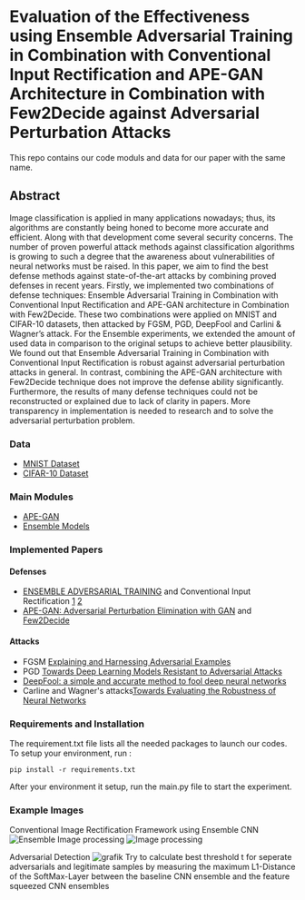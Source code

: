 # Evaluation of the Effectiveness using Ensemble Adversarial Training in Combination with Conventional Input Rectification and APE-GAN Architecture in Combination with Few2Decide against Adversarial Perturbation Attacks​

This repo contains our code moduls and data for our paper with the same name. 

## Abstract

Image classification is applied in many applications nowadays; thus, its algorithms are constantly being honed to become more accurate and efficient. Along with that development come several security concerns. The number of proven powerful attack methods against classification algorithms is growing to such a degree that the awareness about vulnerabilities of neural networks must be raised. In this paper, we aim to find the best defense methods against state-of-the-art attacks by combining proved defenses in recent years. Firstly, we implemented two combinations of defense techniques: Ensemble Adversarial Training in Combination with Conventional Input Rectification and APE-GAN architecture in Combination with Few2Decide. These two combinations were applied on MNIST and CIFAR-10 datasets, then attacked by FGSM, PGD, DeepFool and Carlini & Wagner’s attack. For the Ensemble experiments, we extended the amount of used data in comparison to the original setups to achieve better plausibility. We found out that Ensemble Adversarial Training in Combination with Conventional Input Rectification is robust against adversarial perturbation attacks in general. In contrast, combining the APE-GAN architecture with Few2Decide technique does not improve the defense ability significantly. Furthermore, the results of many defense techniques could not be reconstructed or explained due to lack of clarity in papers. More transparency in implementation is needed to research and to solve the adversarial perturbation problem. 


### Data

- [MNIST Dataset](http://yann.lecun.com/exdb/mnist/) 
- [CIFAR-10 Dataset ](https://www.cs.toronto.edu/~kriz/cifar.html)

### Main Modules

- [APE-GAN](https://github.com/Caryox/adversial-robustness/tree/main/src/APE_GAN) 
- [Ensemble Models](https://github.com/Caryox/adversial-robustness/tree/main/src/Models) 

### Implemented Papers
#### Defenses
- [ENSEMBLE ADVERSARIAL TRAINING](https://arxiv.org/abs/1705.07204) and Conventional Input Rectification [1](http://arxiv.org/abs/1705.10686) [2](http://arxiv.org/abs/1511.04508)
- [APE-GAN: Adversarial Perturbation Elimination with GAN](https://arxiv.org/abs/1707.05474) and [Few2Decide](https://link.springer.com/article/10.1007/s13735-021-00223-4)

#### Attacks

- FGSM [Explaining and Harnessing Adversarial Examples](http://arxiv.org/abs/1412.6572)
- PGD [Towards Deep Learning Models Resistant to Adversarial Attacks](http://arxiv.org/abs/1706.06083)
- [DeepFool: a simple and accurate method to fool deep neural networks](http://arxiv.org/abs/1511.04599) 
- Carline and Wagner's attacks[Towards Evaluating the Robustness of Neural Networks](http://arxiv.org/abs/1608.04644)

### Requirements and Installation
The requirement.txt file lists all the needed packages to launch our codes. To setup your environment, run :

```
pip install -r requirements.txt
```

After your environment it setup, run the main.py file to start the experiment. 
 
### Example Images
Conventional Image Rectification Framework using Ensemble CNN
![Ensemble](https://github.com/Caryox/adversial-robustness/blob/fc70b735438bafb5d275c1ca33cc52e5209739bc/data/Ensemble%20Conventional%20Rectification%20V4_Updated.jpg)
Image processing
![Image processing](https://github.com/Caryox/adversial-robustness/blob/fc70b735438bafb5d275c1ca33cc52e5209739bc/data/example_image_processing.jpg)

Adversarial Detection
![grafik](https://user-images.githubusercontent.com/56730144/187693742-67b5af57-58a6-4785-8814-6b1ce7fc5e34.png)
Try to calculate best threshold t for seperate adversarials and legitimate samples by measuring the maximum L1-Distance of the SoftMax-Layer between the baseline CNN ensemble and the feature squeezed CNN ensembles

